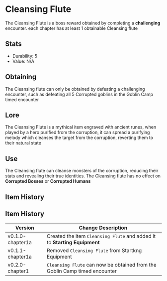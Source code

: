 # Cleansing Flute 

The Cleansing Flute is a boss reward obtained by completing a **challenging** encounter. each chapter has at least 1 obtainable Cleansing flute

## Stats 
- Durability: 5
- Value: N/A

## Obtaining 
The Cleansing flute can only be obtained by defeating a challenging encounter, such as defeating all 5 Corrupted goblins in the Goblin Camp timed encounter 

## Lore
The Cleansing Flute is a mythical item engraved with ancient runes, when played by a hero purified from the corruption, it can spread a purifying melody which cleanses the target from the corruption, reverting them to their natural state

## Use 
The Cleansing flute can cleanse monsters of the corruption, reducing their stats and revealing their true identities. The Cleansing flute has no effect on **Corrupted Bosses** or **Corrupted Humans**

## Item History

## Item History

| Version       | Change Description                                      |
|------------|---------------------------------------------------------|
| v0.1.0-chapter1a | Created the item `Cleansing Flute` and added it to **Starting Equipment**        |
| v0.1.1-chapter1a | Removed `Cleansing Flute` from Startkng Equipment           |
| v0.2.0-chapter1 | `Cleansing Flute` can now be obtained from the Goblin Camp timed encounter       |

